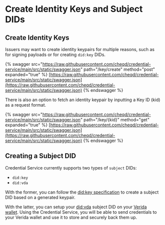 # Create Identity Keys and Subject DIDs

## Create Identity Keys

Issuers may want to create identity keypairs for multiple reasons, such as for signing payloads or for creating `did:key` DIDs.

{% swagger src="https://raw.githubusercontent.com/cheqd/credential-service/main/src/static/swagger.json" path="/key/create" method="post" expanded="true" %}
[https://raw.githubusercontent.com/cheqd/credential-service/main/src/static/swagger.json](https://raw.githubusercontent.com/cheqd/credential-service/main/src/static/swagger.json)
{% endswagger %}

There is also an option to fetch an identity keypair by inputting a Key ID (kid) as a request format.

{% swagger src="https://raw.githubusercontent.com/cheqd/credential-service/main/src/static/swagger.json" path="/key/{kid}" method="get" expanded="true" %}
[https://raw.githubusercontent.com/cheqd/credential-service/main/src/static/swagger.json](https://raw.githubusercontent.com/cheqd/credential-service/main/src/static/swagger.json)
{% endswagger %}

## Creating a Subject DID

Credential Service currently supports two types of `subject` DIDs:

* `did:key`
* `did:vda`

With the former, you can follow the [did:key specification](https://w3c-ccg.github.io/did-method-key/) to create a subject DID based on a generated keypair.&#x20;

With the latter, you can setup your [did:vda](https://news.verida.io/introducing-did-vda-a-fast-cheap-web3-identity-solution-on-polygon-5d1487941477) subject DID on your [Verida wallet](https://www.verida.io/). Using the Credential Service, you will be able to send credentials to your Verida wallet and use it to store and securely back them up.

